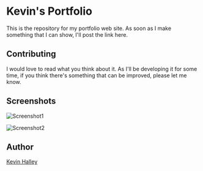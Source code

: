 
# Kevin's Portfolio

This is the repository for my portfolio web site. As soon as I make something that I can show, I'll post the link here.

## Contributing

I would love to read what you think about it. As I'll be developing it for some time, if you think there's something that can be improved, please let me know.

## Screenshots

![Screenshot1](img/print1)

![Screenshot2](img/print2-responsivo)

## Author

[Kevin Halley](https://www.github.com/keuwey)
